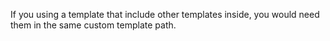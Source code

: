 If you using a template that include other templates inside, you would need them in the same custom template path.
